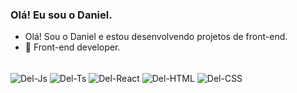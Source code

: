 ### Olá! Eu sou o Daniel.

- Olá! Sou o Daniel e estou desenvolvendo projetos de front-end.
- 👯 Front-end developer.

<div style="display: inline_block"><br>
  <img align="center" alt="Del-Js" src="https://img.shields.io/badge/JavaScript-323330?style=for-the-badge&logo=javascript&logoColor=F7DF1E">
  <img align="center" alt="Del-Ts" src="https://img.shields.io/badge/TypeScript-007ACC?style=for-the-badge&logo=typescript&logoColor=white">
  <img align="center" alt="Del-React" src="https://img.shields.io/badge/React-20232A?style=for-the-badge&logo=react&logoColor=61DAFB">
  <img align="center" alt="Del-HTML" src="https://img.shields.io/badge/HTML5-E34F26?style=for-the-badge&logo=html5&logoColor=white">
  <img align="center" alt="Del-CSS" src="https://img.shields.io/badge/CSS3-1572B6?style=for-the-badge&logo=css3&logoColor=white">
</div>
